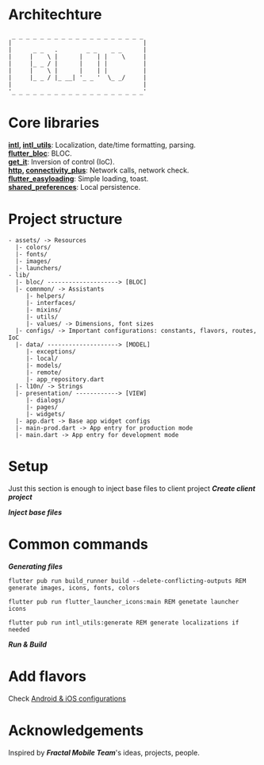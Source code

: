 
# Architechture
```
 _ _ _ _ _ _ _ _ _ _ _ _ _ _ _ _ _ _ _ 
|                                     |
|      _ _   .        _ _    _ _      |
|     |    \ |      |    | |    \     |
|     |_ _ / |      |    | |          |
|     |    \ |      |    | |          |
|     |_ _ / |_ __| '_ _ '  \_ _/     |
|                                     |
'_ _ _ _ _ _ _ _ _ _ _ _ _ _ _ _ _ _ _'

```

# Core libraries

**[intl](https://pub.dev/packages/intl), [intl_utils](https://pub.dev/packages/intl_utils)**: Localization, date/time formatting, parsing.  
**[flutter_bloc](https://pub.dev/packages/flutter_bloc)**: BLOC.  
**[get_it](https://pub.dev/packages/get_it)**: Inversion of control (IoC).  
**[http](https://pub.dev/packages/http), [connectivity_plus](https://pub.dev/packages/connectivity_plus)**: Network calls, network check.  
**[flutter_easyloading](https://pub.dev/packages/flutter_easyloading)**: Simple loading, toast.  
**[shared_preferences](https://pub.dev/packages/shared_preferences)**: Local persistence.  

# Project structure
```
- assets/ -> Resources 
  |- colors/
  |- fonts/
  |- images/
  |- launchers/
- lib/
  |- bloc/ --------------------> [BLOC]
  |- comnmon/ -> Assistants
     |- helpers/
     |- interfaces/
     |- mixins/
     |- utils/
     |- values/ -> Dimensions, font sizes
  |- configs/ -> Important configurations: constants, flavors, routes, IoC
  |- data/ --------------------> [MODEL]
     |- exceptions/
     |- local/
     |- models/
     |- remote/
     |- app_repository.dart
  |- l10n/ -> Strings
  |- presentation/ ------------> [VIEW]
     |- dialogs/
     |- pages/
     |- widgets/
  |- app.dart -> Base app widget configs
  |- main-prod.dart -> App entry for production mode
  |- main.dart -> App entry for development mode
```

# Setup
Just this section is enough to inject base files to client project
***Create client project***

***Inject base files***

# Common commands
***Generating files***
```  
flutter pub run build_runner build --delete-conflicting-outputs REM generate images, icons, fonts, colors
```  

```  
flutter pub run flutter_launcher_icons:main REM genetate launcher icons
```  

```  
flutter pub run intl_utils:generate REM generate localizations if needed
```  
***Run & Build***

# Add flavors
Check [Android & iOS configurations](https://medium.com/@animeshjain/build-flavors-in-flutter-android-and-ios-with-different-firebase-projects-per-flavor-27c5c5dac10b)

# Acknowledgements
Inspired by ***Fractal Mobile Team***'s ideas, projects, people.  
